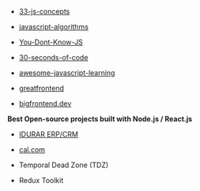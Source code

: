 - [33-js-concepts](https://github.com/leonardomso/33-js-concepts)
- [javascript-algorithms](https://github.com/trekhleb/javascript-algorithms)
- [You-Dont-Know-JS](https://github.com/getify/You-Dont-Know-JS)
- [30-seconds-of-code](https://github.com/30-seconds/30-seconds-of-code)
- [awesome-javascript-learning](https://github.com/micromata/awesome-javascript-learning)


- [greatfrontend](https://www.greatfrontend.com/)
- [bigfrontend.dev](https://bigfrontend.dev)

**Best Open-source projects built with Node.js / React.js**

- [IDURAR ERP/CRM](https://github.com/idurar/idurar-erp-crm)
- [cal.com](https://github.com/calcom/cal.com)


- Temporal Dead Zone (TDZ)
- Redux Toolkit
